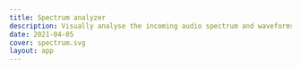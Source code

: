 ```yaml
---
title: Spectrum analyzer
description: Visually analyse the incoming audio spectrum and waveforms in realtime
date: 2021-04-05
cover: spectrum.svg
layout: app
---
```


<script setup>
import pitchSpectrum from './spectrum.vue'
</script>

<client-only>
  <pitch-spectrum />
</client-only>
